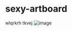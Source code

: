 # sexy-artboard
wlqrkrh tkvej
![image](https://github.com/ducami-org/sexy-artboard/assets/113758772/b07ac9e2-2e04-41ff-a4e3-a8581eb4f35a)
